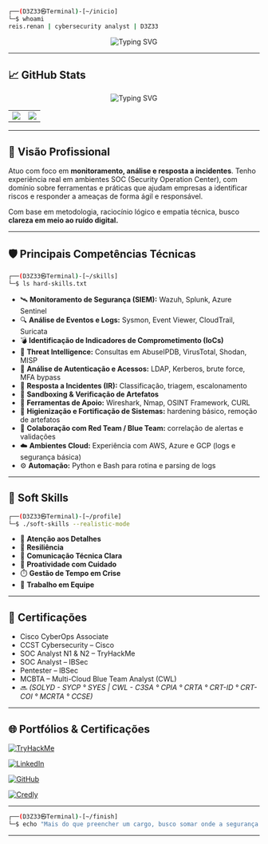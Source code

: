```bash
┌──(D3Z33㉿Terminal)-[~/inicio]
└─$ whoami
reis.renan | cybersecurity analyst | D3Z33
```
<p align="center">
  <img src="https://readme-typing-svg.demolab.com?font=Fira+Code&size=20&pause=1500&color=00FF00&center=true&vCenter=true&width=500&lines=Welcome+my+profile+|+D3Z33's;SOC+Analyst+by+day%2C+Red+Team+by+night;Automating+my+way+into+your+logs;Yes%2C+I+read+Sysmon+for+fun.;Engineer+of+cyber+chaos+%7C+order+restorer" alt="Typing SVG" />
</p>

---

## 📈 GitHub Stats

<!-- HUD Typing SVG -->
<p align="center">
  <img src="https://readme-typing-svg.demolab.com?font=Fira+Mono&size=18&duration=3000&pause=1000&color=00FF00&center=true&vCenter=true&width=480&lines=⌛+Loading+Cyber+Engineering+...;🔍+Initializing+HUD+Scan" alt="Typing SVG" />
</p>

<!-- GitHub Stats Table -->
<div align="center">
  <table style="border: none;">
    <tr>
      <td>
        <img src="https://github-readme-stats.vercel.app/api?username=D3Z33&show_icons=true&theme=tokyonight&hide_title=true&hide_border=true&count_private=true&custom_title=🧠+Activity+Overview" />
      </td>
      <td>
        <img src="https://github-readme-stats.vercel.app/api/top-langs/?username=D3Z33&layout=compact&theme=tokyonight&hide_border=true&card_width=300&custom_title=📊+Languages+in+Use" />
      </td>
    </tr>
  </table>
</div>

---

## 🧭 Visão Profissional

Atuo com foco em **monitoramento, análise e resposta a incidentes**. Tenho experiência real em ambientes SOC (Security Operation Center), com domínio sobre ferramentas e práticas que ajudam empresas a identificar riscos e responder a ameaças de forma ágil e responsável.

Com base em metodologia, raciocínio lógico e empatia técnica, busco **clareza em meio ao ruído digital.**

---

## 🛡️ Principais Competências Técnicas

```bash
┌──(D3Z33㉿Terminal)-[~/skills]
└─$ ls hard-skills.txt
```

- 🛰️ **Monitoramento de Segurança (SIEM):** Wazuh, Splunk, Azure Sentinel  
- 🔍 **Análise de Eventos e Logs:** Sysmon, Event Viewer, CloudTrail, Suricata  
- 💣 **Identificação de Indicadores de Comprometimento (IoCs)**  
- 🧠 **Threat Intelligence:** Consultas em AbuseIPDB, VirusTotal, Shodan, MISP  
- 🔐 **Análise de Autenticação e Acessos:** LDAP, Kerberos, brute force, MFA bypass  
- 🧬 **Resposta a Incidentes (IR):** Classificação, triagem, escalonamento  
- 🧪 **Sandboxing & Verificação de Artefatos**  
- 🧰 **Ferramentas de Apoio:** Wireshark, Nmap, OSINT Framework, CURL  
- 🧼 **Higienização e Fortificação de Sistemas:** hardening básico, remoção de artefatos  
- 🧩 **Colaboração com Red Team / Blue Team:** correlação de alertas e validações  
- ☁️ **Ambientes Cloud:** Experiência com AWS, Azure e GCP (logs e segurança básica)  
- ⚙️ **Automação:** Python e Bash para rotina e parsing de logs

---

## 💬 Soft Skills

```bash
┌──(D3Z33㉿Terminal)-[~/profile]
└─$ ./soft-skills --realistic-mode
```

- 🧩 **Atenção aos Detalhes**
- 🔄 **Resiliência**
- 📡 **Comunicação Técnica Clara**  
- 🚀 **Proatividade com Cuidado**
- ⏱️ **Gestão de Tempo em Crise**
- 🤝 **Trabalho em Equipe**

---

## 📜 Certificações

- Cisco CyberOps Associate  
- CCST Cybersecurity – Cisco  
- SOC Analyst N1 & N2 – TryHackMe  
- SOC Analyst – IBSec  
- Pentester – IBSec  
- MCBTA – Multi-Cloud Blue Team Analyst (CWL)  
- 🔜 *(SOLYD - SYCP ° SYES  |  CWL - C3SA ° CPIA ° CRTA ° CRT-ID ° CRT-COI ° MCRTA ° CCSE)*

---

## 🌐 Portfólios & Certificações

[![TryHackMe](https://img.shields.io/badge/TryHackMe-D3Z33-EC1C24?style=for-the-badge&logo=tryhackme&logoColor=white)](https://tryhackme.com/p/D3Z33)

[![LinkedIn](https://img.shields.io/badge/LinkedIn-D3Z33-0077B5?style=for-the-badge&logo=linkedin&logoColor=white)](https://linkedin.com/in/renanreis-ciber)

[![GitHub](https://img.shields.io/badge/GitHub-D3Z33-181717?style=for-the-badge&logo=github&logoColor=white)](https://github.com/D3Z33)

[![Credly](https://img.shields.io/badge/Badges-Credly-F36D25?style=for-the-badge&logo=credly&logoColor=white)](https://www.credly.com/users/renan-rocha-dos-reis)

---

```bash
┌──(D3Z33㉿Terminal)-[~/finish]
└─$ echo "Mais do que preencher um cargo, busco somar onde a segurança realmente importa."
```

---
